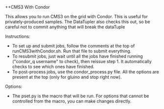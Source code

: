 ++CMS3 With Condor

This allows you to run CMS3 on the grid with Condor.  This is useful for privately-produced samples.  The DataTupler also checks this out, so be careful not to commit anything that will break the dataTuple

Instructions:
  - To set up and submit jobs, follow the comments at the top of runCMS3withCondor.sh.  Run that file to submit everything.
  - To resubmit jobs, just wait until all the jobs have finished running ("condor_q username" to check), then reissue step 1.  It automatically checks to see which ones have finished.  
  - To post-process jobs, use the condor_process.py file.  All the options are present at the top (only for gluino and stop right now).

Options:
  - The pset.py is the macro that will be run.  For options that cannot be controlled from the macro, you can make changes directly.
